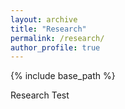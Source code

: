 ```yaml
---
layout: archive
title: "Research"
permalink: /research/
author_profile: true
---
```


{% include base_path %}

Research Test 

